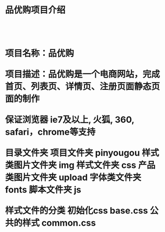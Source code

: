 <h1>品优购项目介绍<h1><br />
  <p>项目名称：品优购<p>
  <p>项目描述：品优购是一个电商网站，完成首页、列表页、详情页、注册页面静态页面的制作<p>
            保证浏览器 ie7及以上, 火狐, 360, safari，chrome等支持

目录文件夹
  项目文件夹 pinyougou
  样式类图片文件夹  img
  样式文件夹 css
  产品类图片文件夹 upload
  字体类文件夹 fonts
  脚本文件夹 js

样式文件的分类
  初始化css base.css
  公共的样式 common.css
